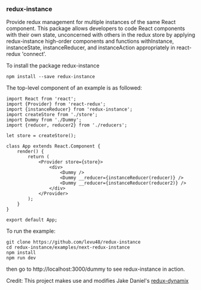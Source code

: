### redux-instance

Provide redux management for multiple instances of the same React component.
This package allows developers to code React components with their own state, unconcerned with others in the redux store by applying redux-instance high-order components and functions withInstance, instanceState, instanceReducer, and instanceAction appropriately in react-redux 'connect'.

To install the package redux-instance

```
npm install --save redux-instance
```

The top-level component of an example is as followed:
```
import React from 'react';
import {Provider} from 'react-redux';
import {instanceReducer} from 'redux-instance';
import createStore from './store';
import Dummy from './Dummy';
import {reducer, reducer2} from './reducers';

let store = createStore();

class App extends React.Component {
    render() {
        return (
            <Provider store={store}>
                <div>
                    <Dummy />
                    <Dummy __reducer={instanceReducer(reducer)} />
                    <Dummy __reducer={instanceReducer(reducer2)} />
                </div>
            </Provider>
        );
    }
}

export default App;
```

To run the example:

```
git clone https://github.com/levu48/redux-instance
cd redux-instance/examples/next-redux-instance
npm install
npm run dev
```

then go to http://localhost:3000/dummy to see redux-instance in action.





Credit: This project makes use and modifies Jake Daniel's [redux-dynamix](https://github.com/jake-daniels/redux-dynamix)